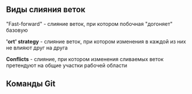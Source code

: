 ## Виды слияния веток

"Fast-forward" - слияние веток, при котором побочная "догоняет" базовую

**'ort' strategy** - слияние веток, при котором изменения в каждой из них не влияют друг на друга

**Conflicts** - слияние, при котором изменения сливаемых веток претендуют на общие участки рабочей области



## Команды Git

